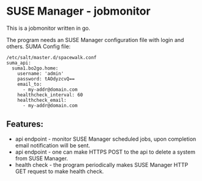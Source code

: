 # SUSE Manager - jobmonitor

This is a jobmonitor written in go.

The program needs an SUSE Manager configuration file with login and others.
SUMA Config file:
```
/etc/salt/master.d/spacewalk.conf 
suma_api:
  suma1.bo2go.home:
    username: 'admin'
    password: tAOdyzcvQ==
    email_to:
      - my-addr@domain.com
    healthcheck_interval: 60
    healthcheck_email:
      - my-addr@domain.com
```

## Features:
* api endpoint - monitor SUSE Manager scheduled jobs, upon completion email notification will be sent.
* api endpoint - one can make HTTPS POST to the api to delete a system from SUSE Manager.
* health check - the program periodically makes SUSE Manager HTTP GET request to make health check.
